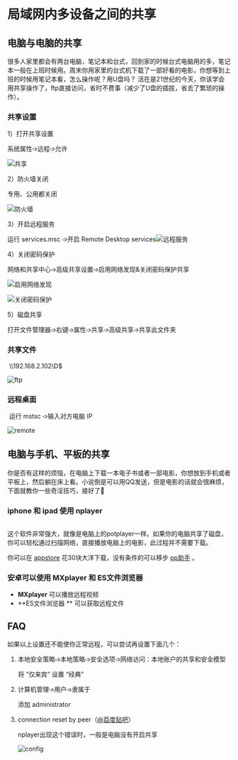 

# 局域网内多设备之间的共享

## 电脑与电脑的共享

很多人家里都会有两台电脑，笔记本和台式，回到家的时候台式电脑用的多，笔记本一般在上班时候用。周末你用家里的台式机下载了一部好看的电影，你想等到上班的时候用笔记本看，怎么操作呢？用U盘吗？ 活在是21世纪的今天，你该学会用共享操作了，ftp直接访问，省时不费事（减少了U盘的插拔，省去了繁琐的操作）。

### 共享设置

1）打开共享设置

系统属性➩远程➩允许

![共享](./img/share.jpg)

2）防火墙关闭

专用、公用都关闭

![防火墙](./img/firewall.jpg)

3）开启远程服务

运行 services.msc ➩开启 Remote Desktop services![远程服务](./img/remote-service.jpg)

4）关闭密码保护

网络和共享中心➩高级共享设置➩启用网络发现&关闭密码保护共享

![启用网络发现](./img/connect-find.jpg)

![关闭密码保护](./img/close-password.jpg)

5）磁盘共享

打开文件管理器➩右键➩属性➩共享➩高级共享➩共享此文件夹

### 共享文件

​        \\\\192.168.2.102\D$

![ftp](./img/ftp.jpg)

### 远程桌面

​	运行 mstsc ➩输入对方电脑 IP

![remote](./img/remote-desktop.jpg)



## 电脑与手机、平板的共享

你是否有这样的烦恼，在电脑上下载一本电子书或者一部电影，你想放到手机或者平板上，然后躺在床上看。小说倒是可以用QQ发送，但是电影的话就会很麻烦，下面就教你一些奇淫技巧，接好了🤔

### iphone 和 ipad 使用 **nplayer** 

<div style="display: flex;flex-direction: row;justify-content: space-between;align-items: center">
  <img src="https://img.25pp.com/uploadfile/app/icon/20171024/1508857317395338.jpg@140w_140h" alt="">
  <img
    src="https://is3-ssl.mzstatic.com/image/thumb/Purple118/v4/29/e4/5a/29e45a50-425d-b971-3db3-6a28cfdbc764/pr_source.jpg/230x0w.jpg"
    alt="">
</div>

这个软件非常强大，就像是电脑上的potplayer一样。如果你的电脑共享了磁盘，你可以轻松通过扫描网络，直接播放电脑上的电影，此过程并不需要下载。

你可以在 [appstore](https://itunes.apple.com/cn/app/id1116905928?mt=8) 花30块大洋下载，没有条件的可以移步 [pp助手](https://www.25pp.com/ios/detail_959431/) 。

### 安卓可以使用 MXplayer 和 ES文件浏览器  

- **MXplayer**       	可以播放远程视频
- **ES文件浏览器 **        可以获取远程文件

## FAQ

如果以上设置还不能使你正常远程，可以尝试再设置下面几个：

1. 本地安全策略➩本地策略➩安全选项➩网络访问：本地账户的共享和安全模型

   将  ”仅来宾“ 设置  “经典”

2. 计算机管理➩用户➩隶属于

   添加 administrator

3. connection reset by peer（[@百度贴吧](https://tieba.baidu.com/p/5788013442)）

   nplayer出现这个错误时，一般是电脑没有开启共享

   ![config](./img/config.png)















